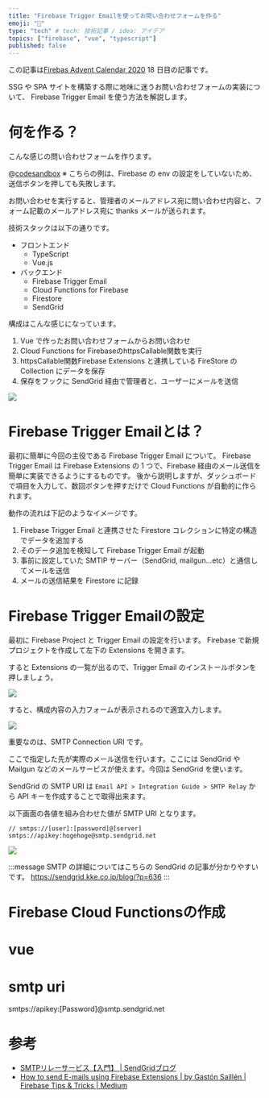 ```yaml
---
title: "Firebase Trigger Emailを使ってお問い合わせフォームを作る"
emoji: "📮"
type: "tech" # tech: 技術記事 / idea: アイデア
topics: ["firebase", "vue", "typescript"]
published: false
---
```


この記事は[Firebas Advent Calendar 2020](https://qiita.com/advent-calendar/2020/firebase) 18 日目の記事です。

SSG や SPA サイトを構築する際に地味に迷うお問い合わせフォームの実装について、 Firebase Trigger Email を使う方法を解説します。


# 何を作る？

こんな感じの問い合わせフォームを作ります。

@[codesandbox](https://codesandbox.io/embed/cotactform-sample-rdqs3?fontsize=14&hidenavigation=1&theme=dark)
※ こちらの例は、Firebase の env の設定をしていないため、送信ボタンを押しても失敗します。

お問い合わせを実行すると、管理者のメールアドレス宛に問い合わせ内容と、フォーム記載のメールアドレス宛に thanks メールが送られます。

技術スタックは以下の通りです。

- フロントエンド
  - TypeScript
  - Vue.js
- バックエンド
  - Firebase Trigger Email
  - Cloud Functions for Firebase
  - Firestore
  - SendGrid

構成はこんな感じになっています。

1. Vue で作ったお問い合わせフォームからお問い合わせ
2. Cloud Functions for FirebaseのhttpsCallable関数を実行
3. httpsCallable関数Firebase Extensions と連携している FireStore の Collection にデータを保存
3. 保存をフックに SendGrid 経由で管理者と、ユーザーにメールを送信

![](https://storage.googleapis.com/zenn-user-upload/e5azosigewp3hkqhb5ox8ijiodri)

# Firebase Trigger Emailとは？

最初に簡単に今回の主役である Firebase Trigger Email について。
Firebase Trigger Email は Firebase Extensions の 1 つで、Firebase 経由のメール送信を簡単に実装できるようにするものです。
後から説明しますが、ダッシュボードで項目を入力して、数回ボタンを押すだけで Cloud Functions が自動的に作られます。

動作の流れは下記のようなイメージです。

1. Firebase Trigger Email と連携させた Firestore コレクションに特定の構造でデータを追加する
2. そのデータ追加を検知して Firebase Trigger Email が起動
3. 事前に設定していた SMTIP サーバー（SendGrid, mailgun...etc）と通信してメールを送信
4. メールの送信結果を Firestore に記録


# Firebase Trigger Emailの設定

最初に Firebase Project と Trigger Email の設定を行います。
Firebase で新規プロジェクトを作成して左下の Extensions を開きます。

すると Extensions の一覧が出るので、Trigger Email のインストールボタンを押しましょう。

![](https://storage.googleapis.com/zenn-user-upload/4ng4yva3bopk7k32x9khofr1mglm)

すると、構成内容の入力フォームが表示されるので適宜入力します。

![](https://storage.googleapis.com/zenn-user-upload/rhd3kkz8sz64iuj624u7o53accs2)

重要なのは、SMTP Connection URI です。

ここで指定した先が実際のメール送信を行います。ここには SendGrid や Mailgun などのメールサービスが使えます。今回は SendGrid を使います。

SendGrid の SMTP URI は `Email API > Integration Guide > SMTP Relay` から API キーを作成することで取得出来ます。

以下画面の各値を組み合わせた値が SMTP URI となります。

```
// smtps://[user]:[password]@[server]
smtps://apikey:hogehoge@smtp.sendgrid.net
```

![](https://storage.googleapis.com/zenn-user-upload/o4463xeis302mbu2dyjuh62vnjh1)



:::message
SMTP の詳細についてはこちらの SendGrid の記事が分かりやすいです。
https://sendgrid.kke.co.jp/blog/?p=636
:::

# Firebase Cloud Functionsの作成

# vue

# smtp uri
smtps://apikey:[Password]@smtp.sendgrid.net

# 参考
- [SMTPリレーサービス【入門】 | SendGridブログ](https://sendgrid.kke.co.jp/blog/?p=636)
- [How to send E-mails using Firebase Extensions | by Gastón Saillén | Firebase Tips & Tricks | Medium](https://medium.com/firebase-tips-tricks/how-to-send-e-mails-using-firebase-extensions-a10d7cd685c2)
